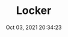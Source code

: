 ---
id: 61
title: Locker 
file-slug: locker
date: Oct 03, 2021 20:34:23
feature: false
category: icons
angle: dynamic
clay: https://3dicons.sgp1.cdn.digitaloceanspaces.com/v1/dynamic/clay/locker-dynamic-clay.png
gradient: https://3dicons.sgp1.cdn.digitaloceanspaces.com/v1/dynamic/gradient/locker-dynamic-gradient.png
color: https://3dicons.sgp1.cdn.digitaloceanspaces.com/v1/dynamic/color/locker-dynamic-color.png
premium: https://3dicons.sgp1.cdn.digitaloceanspaces.com/v1/dynamic/premium/locker-dynamic-premium.png
---